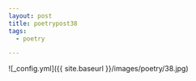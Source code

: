 ```yaml
---
layout: post
title: poetrypost38
tags:
  - poetry

---
```




![_config.yml]({{ site.baseurl }}/images/poetry/38.jpg)


